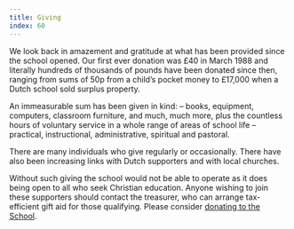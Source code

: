 ```yaml
---
title: Giving
index: 60
---
```


We look back in amazement and gratitude at what has been provided since the school opened. Our first ever donation was £40 in March 1988 and literally hundreds of thousands of pounds have been donated since then, ranging from sums of 50p from a child’s pocket money to £17,000 when a Dutch school sold surplus property.

An immeasurable sum has been given in kind: – books, equipment, computers, classroom furniture, and much, much more, plus the countless hours of voluntary service in a whole range of areas of school life – practical, instructional, administrative, spiritual and pastoral.

There are many individuals who give regularly or occasionally. There have also been increasing links with Dutch supporters and with local churches.

Without such giving the school would not be able to operate as it does being open to all who seek Christian education. Anyone wishing to join these supporters should contact the treasurer, who can arrange tax-efficient gift aid for those qualifying. Please consider [donating to the School](https://www.give.net/20026282).
